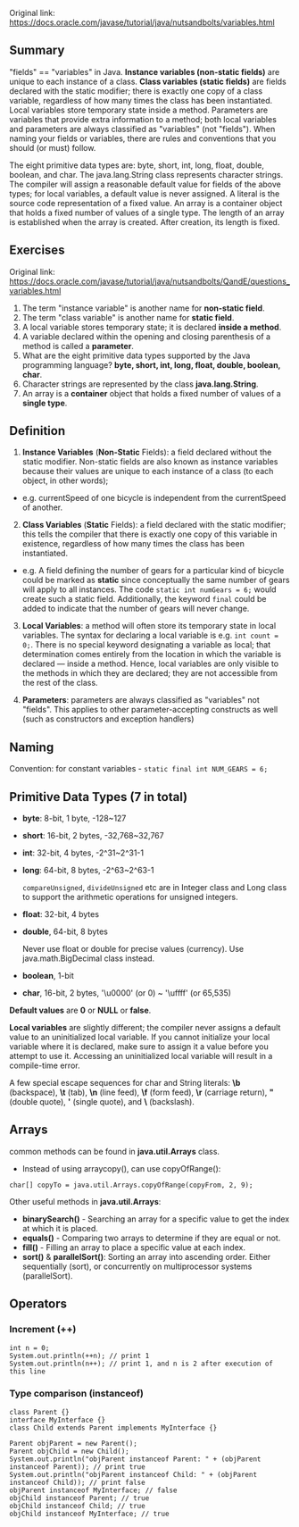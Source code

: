 Original link: https://docs.oracle.com/javase/tutorial/java/nutsandbolts/variables.html

## Summary
"fields" == "variables" in Java. **Instance variables (non-static fields)** are unique to each instance of a class. **Class variables (static fields)** are fields declared with the static modifier; there is exactly one copy of a class variable, regardless of how many times the class has been instantiated. Local variables store temporary state inside a method. Parameters are variables that provide extra information to a method; both local variables and parameters are always classified as "variables" (not "fields"). When naming your fields or variables, there are rules and conventions that you should (or must) follow.

The eight primitive data types are: byte, short, int, long, float, double, boolean, and char. The java.lang.String class represents character strings. The compiler will assign a reasonable default value for fields of the above types; for local variables, a default value is never assigned. A literal is the source code representation of a fixed value. An array is a container object that holds a fixed number of values of a single type. The length of an array is established when the array is created. After creation, its length is fixed.

## Exercises
Original link: https://docs.oracle.com/javase/tutorial/java/nutsandbolts/QandE/questions_variables.html
1. The term "instance variable" is another name for **non-static field**.
2. The term "class variable" is another name for **static field**.
3. A local variable stores temporary state; it is declared **inside a method**.
4. A variable declared within the opening and closing parenthesis of a method is called a **parameter**.
5. What are the eight primitive data types supported by the Java programming language? **byte, short, int, long, float, double, boolean, char**.
6. Character strings are represented by the class **java.lang.String**.
7. An array is a **container** object that holds a fixed number of values of a **single type**.

## Definition

1. **Instance Variables** (**Non-Static** Fields): a field declared without the 
static modifier. Non-static fields are also known as instance variables because 
their values are unique to each instance of a class (to each object, in other words); 
  - e.g. currentSpeed of one bicycle is independent from the currentSpeed of another.

2. **Class Variables** (**Static** Fields): a field declared with the static modifier; 
this tells the compiler that there is exactly one copy of this variable in 
existence, regardless of how many times the class has been instantiated. 
  - e.g. A field defining the number of gears for a particular kind of bicycle 
could be marked as **static** since conceptually the same number of gears will 
apply to all instances. The code ```static int numGears = 6;``` would create such 
a static field. Additionally, the keyword ```final``` could be added to indicate 
that the number of gears will never change.

3. **Local Variables**: a method will often store its temporary state in local 
variables. The syntax for declaring a local variable is e.g. ```int count = 0;```. 
There is no special keyword designating a variable as local; that determination 
comes entirely from the location in which the variable is declared — inside a method.
Hence, local variables are only visible to the methods in which they are declared; 
they are not accessible from the rest of the class.

4. **Parameters**: parameters are always classified as "variables" not "fields". 
This applies to other parameter-accepting constructs as well (such as constructors 
and exception handlers)

## Naming
Convention: for constant variables - ```static final int NUM_GEARS = 6;```

## Primitive Data Types (7 in total)
- **byte**: 8-bit, 1 byte, -128~127
- **short**: 16-bit, 2 bytes, -32,768~32,767
- **int**: 32-bit, 4 bytes, -2^31~2^31-1
- **long**: 64-bit, 8 bytes, -2^63~2^63-1

  ```compareUnsigned```, ```divideUnsigned``` etc are in Integer class and Long 
class to support the arithmetic operations for unsigned integers.

- **float**: 32-bit, 4 bytes
- **double**, 64-bit, 8 bytes

  Never use float or double for precise values (currency). Use java.math.BigDecimal class instead.

- **boolean**, 1-bit
- **char**, 16-bit, 2 bytes, '\u0000' (or 0) ~ '\uffff' (or 65,535)

**Default values** are **0** or **NULL** or **false**.

**Local variables** are slightly different; the compiler never assigns a default value to an uninitialized local variable. If you cannot initialize your local variable where it is declared, make sure to assign it a value before you attempt to use it. Accessing an uninitialized local variable will result in a compile-time error.

A few special escape sequences for char and String literals: **\b** (backspace), **\t** (tab), **\n** (line feed), **\f** (form feed), **\r** (carriage return), **\"** (double quote), **\'** (single quote), and **\\** (backslash).

## Arrays
common methods can be found in **java.util.Arrays** class.

- Instead of using arraycopy(), can use copyOfRange():

```char[] copyTo = java.util.Arrays.copyOfRange(copyFrom, 2, 9);```

Other useful methods in **java.util.Arrays**:
- **binarySearch()** - Searching an array for a specific value to get the index at which it is placed.
- **equals()** - Comparing two arrays to determine if they are equal or not.
- **fill()** - Filling an array to place a specific value at each index.
- **sort()** & **parallelSort()**: Sorting an array into ascending order. Either sequentially (sort), or concurrently on multiprocessor systems (parallelSort).

## Operators
### Increment (++)
```
int n = 0;
System.out.println(++n); // print 1
System.out.println(n++); // print 1, and n is 2 after execution of this line
```

### Type comparison (instanceof)
```
class Parent {}
interface MyInterface {}
class Child extends Parent implements MyInterface {}

Parent objParent = new Parent();
Parent objChild = new Child();
System.out.println("objParent instanceof Parent: " + (objParent instanceof Parent)); // print true
System.out.println("objParent instanceof Child: " + (objParent instanceof Child)); // print false
objParent instanceof MyInterface; // false
objChild instanceof Parent; // true
objChild instanceof Child; // true
objChild instanceof MyInterface; // true
```
